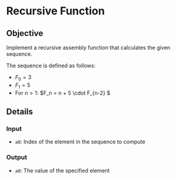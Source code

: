 # Recursive Function

## Objective
Implement a recursive assembly function that calculates the given sequence.

The sequence is defined as follows:
- $F_0 = 3$
- $F_1 = 5$
- For $n > 1$: $F_n = n + 5 \cdot F_{n-2} $

## Details

### Input
- `a0`: Index of the element in the sequence to compute

### Output
- `a0`: The value of the specified element
